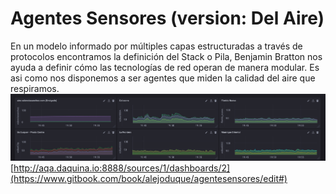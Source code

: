 # Agentes Sensores \(version: Del Aire\)

En un modelo informado por múltiples capas estructuradas a través de protocolos encontramos la definición del Stack o Pila, Benjamin Bratton nos ayuda a definir cómo las tecnologías de red operan de manera modular. Es asi como nos disponemos a ser agentes que miden la calidad del aire que respiramos.  
![](/assets/sensor_data.png)[http://aqa.daquina.io:8888/sources/1/dashboards/2](https://www.gitbook.com/book/alejoduque/agentesensores/edit#)



